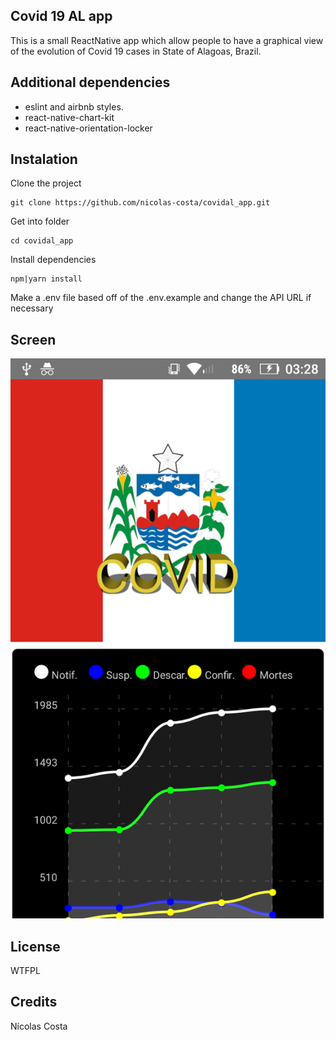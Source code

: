 ## Covid 19 AL app

This is a small ReactNative app which allow people to have a graphical view of the evolution of Covid 19 cases in State of Alagoas, Brazil.    



## Additional dependencies

* eslint and airbnb styles.
* react-native-chart-kit
* react-native-orientation-locker

## Instalation 

Clone the project
```
git clone https://github.com/nicolas-costa/covidal_app.git
```

Get into folder

```
cd covidal_app
```

Install dependencies
```
npm|yarn install
```

Make a .env file based off of the .env.example and change the API URL if necessary
 
 
 

## Screen

![Screenshot](ss/1.png)

## License
WTFPL

## Credits
Nícolas Costa
